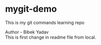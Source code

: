 # mygit-demo

This is my git commands learning repo

Author - Bibek Yadav
<br>
This is first change in readme file from local.
